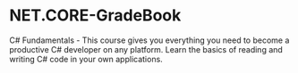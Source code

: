 # NET.CORE-GradeBook
C# Fundamentals - This course gives you everything you need to become a productive C# developer on any platform. Learn the basics of reading and writing C# code in your own applications.
